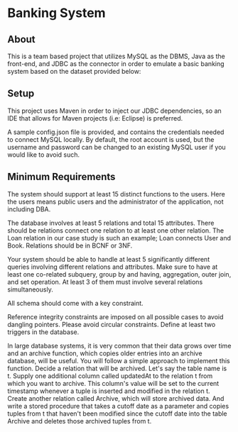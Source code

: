 # Banking System
## About
This is a team based project that utilizes MySQL as the DBMS, Java as the front-end, and JDBC as the connector in order to emulate a basic banking system based on the dataset provided below:

## Setup
This project uses Maven in order to inject our JDBC dependencies, so an IDE that allows for Maven projects (i.e: Eclipse) is preferred.

A sample config.json file is provided, and contains the credentials needed to connect MySQL locally. By default, the root account is used, but the username and password can be changed to an existing MySQL user if you would like to avoid such.


## Minimum Requirements
The system should support at least 15 distinct functions to the users. Here the users means public users and the administrator of the application, not including DBA.

The database involves at least 5 relations and total 15 attributes. There should be relations connect one relation to at least one other relation. The Loan relation in our case study is such an example; Loan connects User and Book.
Relations should be in BCNF or 3NF.

Your system should be able to handle at least 5 significantly different queries involving different relations and attributes. Make sure to have at least one co-related subquery, group by and having, aggregation, outer join, and set operation. At least 3 of them must involve several relations simultaneously.

All schema should come with a key constraint.

Reference integrity constraints are imposed on all possible cases to avoid dangling pointers. Please avoid circular constraints.
Define at least two triggers in the database.

In large database systems, it is very common that their data grows over time and an archive function, which copies older entries into an archive database, will be useful. You will follow a simple approach to implement this function. Decide a relation that will be archived. Let's say the table name is t. Supply one additional column called updatedAt to the relation t from which you want to archive. This column's value will be set to the current timestamp whenever a tuple is inserted and modified in the relation t. Create another relation called Archive, which will store archived data. And write a stored procedure that takes a cutoff date as a parameter and copies tuples from t that haven't been modified since the cutoff date into the table Archive and deletes those archived tuples from t.
